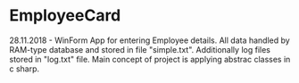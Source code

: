 # EmployeeCard
28.11.2018 - WinForm App for entering Employee details. All data handled by RAM-type database and stored in file "simple.txt". Additionally log files stored in "log.txt" file. Main concept of project is applying abstrac classes in c sharp.
